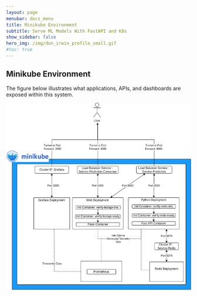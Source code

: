 ```yaml
---
layout: page
menubar: docs_menu
title: Minikube Environment
subtitle: Serve ML Models With FastAPI and K8s
show_sidebar: false
hero_img: /img/don_irwin_profile_small.gif
#toc: true
---
```


## Minikube Environment

The figure below illustrates what applications, APIs, and dashboards are exposed within this system.

![Visual Overview](/docs/serve-ml/img/minikube_setup.png)



